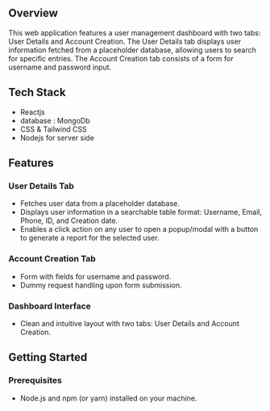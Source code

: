 ## Overview

This web application features a user management dashboard with two tabs: User Details and Account Creation. The User Details tab displays user information fetched from a placeholder database, allowing users to search for specific entries. The Account Creation tab consists of a form for username and password input.

## Tech Stack

- Reactjs
- database : MongoDb
- CSS & Tailwind CSS
- Nodejs for server side 

## Features

### User Details Tab
- Fetches user data from a placeholder database.
- Displays user information in a searchable table format: Username, Email, Phone, ID, and Creation date.
- Enables a click action on any user to open a popup/modal with a button to generate a report for the selected user.

### Account Creation Tab
- Form with fields for username and password.
- Dummy request handling upon form submission.

### Dashboard Interface
- Clean and intuitive layout with two tabs: User Details and Account Creation.

## Getting Started

### Prerequisites

- Node.js and npm (or yarn) installed on your machine.
